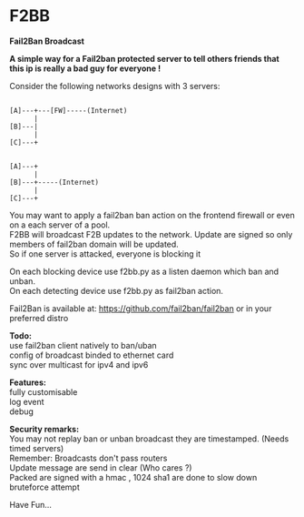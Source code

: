 F2BB
====

<b>Fail2Ban Broadcast</b><br>

<b>A simple way for a Fail2ban protected server to tell others friends that this ip is really a bad guy for everyone !<br></b>

Consider the following networks designs with 3 servers:<br>

<pre><code>
[A]---+---[FW]-----(Internet)
      |
[B]---|    
      |
[C]---+
</code></pre>

<pre><code>
[A]---+
      |
[B]---+-----(Internet)
      |
[C]---+            
</code></pre>

You may want to apply a fail2ban ban action on the frontend firewall or even on a each server of a pool.<br>
F2BB will broadcast F2B updates to the network. Update are signed so only members of fail2ban domain will be updated.<br>
So if one server is attacked, everyone is blocking it<br>

On each blocking device use f2bb.py as a listen daemon which ban and unban.<br>
On each detecting device use f2bb.py as fail2ban action.<br>

Fail2Ban is available at: https://github.com/fail2ban/fail2ban or in your preferred distro<br>

<b>Todo:<br></b>
use fail2ban client natively to ban/uban<br>
config of broadcast binded to ethernet card<br> 
sync over multicast for ipv4 and ipv6<br>


<b>Features:<br></b>
fully customisable<br>
log event<br>
debug<br>

<b>Security remarks:<br></b>
You may not replay ban or unban broadcast they are timestamped. (Needs timed servers)<br> 
Remember:  Broadcasts don't pass routers<br>
Update message are send in clear (Who cares ?)<br>
Packed are signed with a hmac , 1024 sha1 are done to slow down bruteforce attempt<br>

Have Fun…
